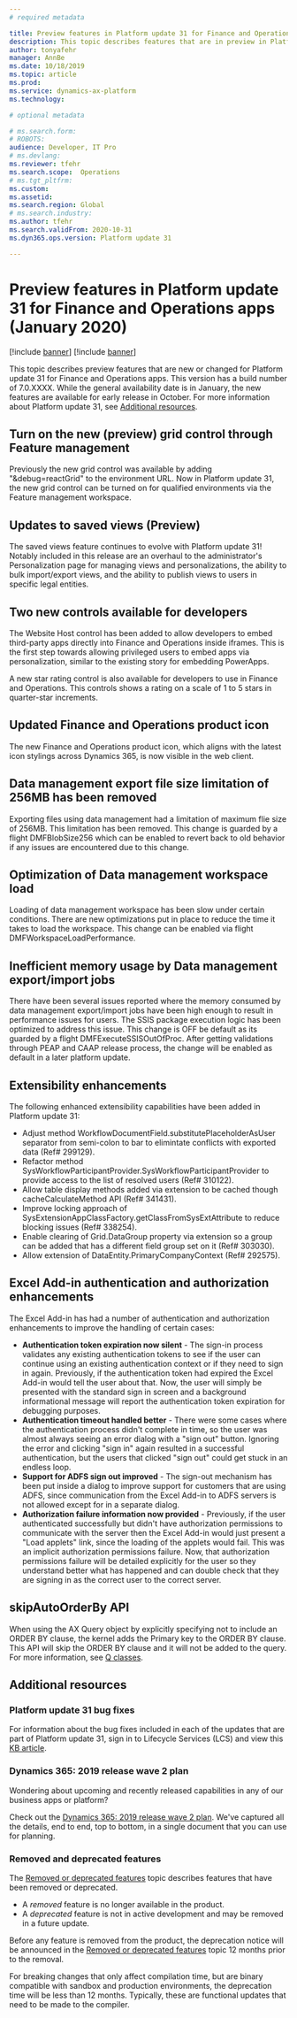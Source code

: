 ```yaml
---
# required metadata

title: Preview features in Platform update 31 for Finance and Operations apps (January 2020)
description: This topic describes features that are in preview in Platform update 31 for Finance and Operations apps. 
author: tonyafehr
manager: AnnBe
ms.date: 10/18/2019
ms.topic: article
ms.prod: 
ms.service: dynamics-ax-platform
ms.technology: 

# optional metadata

# ms.search.form: 
# ROBOTS: 
audience: Developer, IT Pro
# ms.devlang: 
ms.reviewer: tfehr
ms.search.scope:  Operations
# ms.tgt_pltfrm: 
ms.custom: 
ms.assetid:
ms.search.region: Global
# ms.search.industry: 
ms.author: tfehr
ms.search.validFrom: 2020-10-31
ms.dyn365.ops.version: Platform update 31

---
```

# Preview features in Platform update 31 for Finance and Operations apps (January 2020)

[!include [banner](../includes/banner.md)]
[!include [banner](../includes/preview-banner.md)]

This topic describes preview features that are new or changed for Platform update 31 for Finance and Operations apps. This version has a build number of 7.0.XXXX. While the general availability date is in January, the new features are available for early release in October. For more information about Platform update 31, see [Additional resources](whats-new-platform-update-31.md#additional-resources).

## Turn on the new (preview) grid control through Feature management
Previously the new grid control was available by adding "&debug=reactGrid" to the environment URL. Now in Platform update 31, the new grid control can be turned on for qualified environments via the Feature management workspace. 

## Updates to saved views (Preview)
The saved views feature continues to evolve with Platform update 31! Notably included in this release are an overhaul to the administrator's Personalization page for managing views and personalizations, the ability to bulk import/export views, and the ability to publish views to users in specific legal entities.   

## Two new controls available for developers
The Website Host control has been added to allow developers to embed third-party apps directly into Finance and Operations inside iframes. This is the first step towards allowing privileged users to embed apps via personalization, similar to the existing story for embedding PowerApps.  

A new star rating control is also available for developers to use in Finance and Operations. This controls shows a rating on a scale of 1 to 5 stars in quarter-star increments.

## Updated Finance and Operations product icon
The new Finance and Operations product icon, which aligns with the latest icon stylings across Dynamics 365, is now visible in the web client.

## Data management export file size limitation of 256MB has been removed
Exporting files using data management had a limitation of maximum flie size of 256MB. This limitation has been removed. This change is guarded by a flight DMFBlobSize256 which can be enabled to revert back to old behavior if any issues are encountered due to this change.

## Optimization of Data management workspace load
Loading of data management workspace has been slow under certain conditions. There are new optimizations put in place to reduce the time it takes to load the workspace. This change can be enabled via flight DMFWorkspaceLoadPerformance.

## Inefficient memory usage by Data management export/import jobs
There have been several issues reported where the memory consumed by data management export/import jobs have been high enough to result in performance issues for users. The SSIS package execution logic has been optimized to address this issue. This change is OFF be default as its guarded by a flight DMFExecuteSSISOutOfProc. After getting validations through PEAP and CAAP release process, the change will be enabled as default in a later platform update.

## Extensibility enhancements
The following enhanced extensibility capabilities have been added in Platform update 31:

- Adjust method WorkflowDocumentField.substitutePlaceholderAsUser separator from semi-colon to bar to elimintate conflicts with exported data (Ref# 299129).
- Refactor method SysWorkflowParticipantProvider.SysWorkflowParticipantProvider to provide access to the list of resolved users (Ref# 310122).
- Allow table display methods added via extension to be cached though cacheCalculateMethod API (Ref# 341431).
- Improve locking approach of SysExtensionAppClassFactory.getClassFromSysExtAttribute to reduce blocking issues (Ref# 338254).
- Enable clearing of Grid.DataGroup property via extension so a group can be added that has a different field group set on it (Ref# 303030).
- Allow extension of DataEntity.PrimaryCompanyContext (Ref# 292575).

## Excel Add-in authentication and authorization enhancements
The Excel Add-in has had a number of authentication and authorization enhancements to improve the handling of certain cases:
- **Authentication token expiration now silent** - The sign-in process validates any existing authentication tokens to see if the user can continue using an existing authentication context or if they need to sign in again. Previously, if the authentication token had expired the Excel Add-in would tell the user about that. Now, the user will simply be presented with the standard sign in screen and a background informational message will report the authentication token expiration for debugging purposes.
- **Authentication timeout handled better** - There were some cases where the authentication process didn't complete in time, so the user was almost always seeing an error dialog with a "sign out" button. Ignoring the error and clicking "sign in" again resulted in a successful authentication, but the users that clicked "sign out" could get stuck in an endless loop.
- **Support for ADFS sign out improved** - The sign-out mechanism has been put inside a dialog to improve support for customers that are using ADFS, since communication from the Excel Add-in to ADFS servers is not allowed except for in a separate dialog.
- **Authorization failure information now provided** - Previously, if the user authenticated successfully but didn't have authorization permissions to communicate with the server then the Excel Add-in would just present a "Load applets" link, since the loading of the applets would fail. This was an implicit authorization permissions failure. Now, that authorization permissions failure will be detailed explicitly for the user so they understand better what has happened and can double check that they are signing in as the correct user to the correct server.

## skipAutoOrderBy API
When using the AX Query object by explicitly specifying not to include an ORDER BY clause, the kernel adds the Primary key to the ORDER BY clause. This API will skip the ORDER BY clause and it will not be added to the query. For more information, see [Q classes](../dev-itpro/dev-ref/q-classes.md).


## Additional resources

### Platform update 31 bug fixes
For information about the bug fixes included in each of the updates that are part of Platform update 31, sign in to Lifecycle Services (LCS) and view this [KB article](https://fix.lcs.dynamics.com/).

### Dynamics 365: 2019 release wave 2 plan
Wondering about upcoming and recently released capabilities in any of our business apps or platform?

Check out the [Dynamics 365: 2019 release wave 2 plan](https://docs.microsoft.com/dynamics365-release-plan/2019wave2/). We've captured all the details, end to end, top to bottom, in a single document that you can use for planning.

### Removed and deprecated features
The [Removed or deprecated features](../../dev-itpro/migration-upgrade/deprecated-features.md) topic describes features that have been removed or deprecated.

- A *removed* feature is no longer available in the product.
- A *deprecated* feature is not in active development and may be removed in a future update.

Before any feature is removed from the product, the deprecation notice will be announced in the [Removed or deprecated features](../../dev-itpro/migration-upgrade/deprecated-features.md) topic 12 months prior to the removal.

For breaking changes that only affect compilation time, but are binary compatible with sandbox and production environments, the deprecation time will be less than 12 months. Typically, these are functional updates that need to be made to the compiler.
